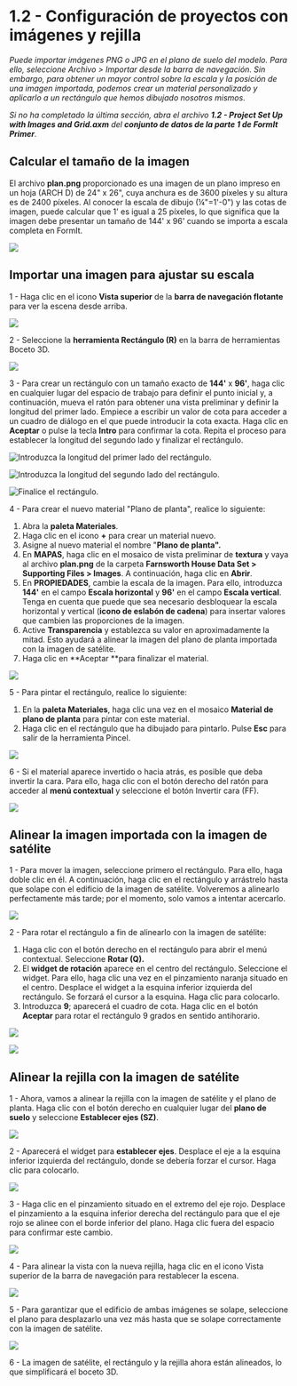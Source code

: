 # 1.2 - Configuración de proyectos con imágenes y rejilla

_Puede importar imágenes PNG o JPG en el plano de suelo del modelo. Para ello, seleccione Archivo > Importar desde la barra de navegación. Sin embargo, para obtener un mayor control sobre la escala y la posición de una imagen importada, podemos crear un material personalizado y aplicarlo a un rectángulo que hemos dibujado nosotros mismos._

_Si no ha completado la última sección, abra el archivo_ _**1.2 - Project Set Up with Images and Grid.axm**_ _del_ _**conjunto de datos de la parte 1 de FormIt Primer**._

## **Calcular el tamaño de la imagen**

El archivo **plan.png** proporcionado es una imagen de un plano impreso en un hoja \(ARCH D\) de 24" x 26", cuya anchura es de 3600 píxeles y su altura es de 2400 píxeles. Al conocer la escala de dibujo \(¼"=1'-0"\) y las cotas de imagen, puede calcular que 1' es igual a 25 píxeles, lo que significa que la imagen debe presentar un tamaño de 144' x 96' cuando se importa a escala completa en FormIt.

![](../../.gitbook/assets/0%20%281%29.png)

## **Importar una imagen para ajustar su escala**

1 - Haga clic en el icono **Vista superior** de la **barra de navegación flotante** para ver la escena desde arriba.

![](../../.gitbook/assets/1%20%281%29.png)

2 - Seleccione la **herramienta Rectángulo \(R\)** en la barra de herramientas Boceto 3D.

![](../../.gitbook/assets/2%20%281%29.png)

3 - Para crear un rectángulo con un tamaño exacto de **144'** x **96'**, haga clic en cualquier lugar del espacio de trabajo para definir el punto inicial y, a continuación, mueva el ratón para obtener una vista preliminar y definir la longitud del primer lado. Empiece a escribir un valor de cota para acceder a un cuadro de diálogo en el que puede introducir la cota exacta. Haga clic en **Aceptar** o pulse la tecla **Intro** para confirmar la cota. Repita el proceso para establecer la longitud del segundo lado y finalizar el rectángulo.

![Introduzca la longitud del primer lado del rectángulo.](../../.gitbook/assets/3%20%281%29.png)

![Introduzca la longitud del segundo lado del rectángulo.](../../.gitbook/assets/4%20%281%29.png)

![Finalice el rectángulo.](../../.gitbook/assets/5%20%281%29.png)

4 - Para crear el nuevo material "Plano de planta", realice lo siguiente:

1. Abra la **paleta Materiales**.
2. Haga clic en el icono **+** para crear un material nuevo.
3. Asigne al nuevo material el nombre "**Plano de planta".**
4. En **MAPAS**, haga clic en el mosaico de vista preliminar de **textura** y vaya al archivo **plan.png** de la carpeta **Farnsworth House Data Set &gt; Supporting Files &gt; Images**. A continuación, haga clic en **Abrir**.
5. En **PROPIEDADES**, cambie la escala de la imagen. Para ello, introduzca **144'** en el campo **Escala horizontal** y **96'** en el campo **Escala vertical**. Tenga en cuenta que puede que sea necesario desbloquear la escala horizontal y vertical \(**icono de eslabón de cadena**\) para insertar valores que cambien las proporciones de la imagen.
6. Active **Transparencia** y establezca su valor en aproximadamente la mitad. Esto ayudará a alinear la imagen del plano de planta importada con la imagen de satélite.
7. Haga clic en **Aceptar **para finalizar el material.

![](../../.gitbook/assets/create-1.png)

5 - Para pintar el rectángulo, realice lo siguiente:

1. En la **paleta Materiales**, haga clic una vez en el mosaico **Material de plano de planta** para pintar con este material.
2. Haga clic en el rectángulo que ha dibujado para pintarlo. Pulse **Esc** para salir de la herramienta Pincel.

![](../../.gitbook/assets/7.jpeg)

6 - Si el material aparece invertido o hacia atrás, es posible que deba invertir la cara. Para ello, haga clic con el botón derecho del ratón para acceder al **menú contextual** y seleccione el botón Invertir cara \(FF\).

![](../../.gitbook/assets/8.png)

## **Alinear la imagen importada con la imagen de satélite**

1 - Para mover la imagen, seleccione primero el rectángulo. Para ello, haga doble clic en él. A continuación, haga clic en el rectángulo y arrástrelo hasta que solape con el edificio de la imagen de satélite. Volveremos a alinearlo perfectamente más tarde; por el momento, solo vamos a intentar acercarlo.

![](../../.gitbook/assets/9.png)

2 - Para rotar el rectángulo a fin de alinearlo con la imagen de satélite:

1. Haga clic con el botón derecho en el rectángulo para abrir el menú contextual. Seleccione **Rotar \(Q\).**
2. El **widget de rotación** aparece en el centro del rectángulo. Seleccione el widget. Para ello, haga clic una vez en el pinzamiento naranja situado en el centro. Desplace el widget a la esquina inferior izquierda del rectángulo. Se forzará el cursor a la esquina. Haga clic para colocarlo.
3. Introduzca **9**; aparecerá el cuadro de cota. Haga clic en el botón **Aceptar** para rotar el rectángulo 9 grados en sentido antihorario.

![](../../.gitbook/assets/10.png)

![](../../.gitbook/assets/11.png)

## **Alinear la rejilla con la imagen de satélite**

1 - Ahora, vamos a alinear la rejilla con la imagen de satélite y el plano de planta. Haga clic con el botón derecho en cualquier lugar del **plano de suelo** y seleccione **Establecer ejes \(SZ\)**.

![](../../.gitbook/assets/12.png)

2 - Aparecerá el widget para **establecer ejes**. Desplace el eje a la esquina inferior izquierda del rectángulo, donde se debería forzar el cursor. Haga clic para colocarlo.

![](../../.gitbook/assets/13.png)

3 - Haga clic en el pinzamiento situado en el extremo del eje rojo. Desplace el pinzamiento a la esquina inferior derecha del rectángulo para que el eje rojo se alinee con el borde inferior del plano. Haga clic fuera del espacio para confirmar este cambio.

![](../../.gitbook/assets/14.png)

4 - Para alinear la vista con la nueva rejilla, haga clic en el icono Vista superior de la barra de navegación para restablecer la escena.

![](../../.gitbook/assets/15.png)

5 - Para garantizar que el edificio de ambas imágenes se solape, seleccione el plano para desplazarlo una vez más hasta que se solape correctamente con la imagen de satélite.

![](../../.gitbook/assets/16.png)

6 - La imagen de satélite, el rectángulo y la rejilla ahora están alineados, lo que simplificará el boceto 3D.

